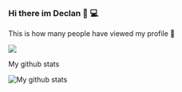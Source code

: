 ### Hi there im Declan 👋 💻


This is how many people have viewed my profile 👀



![](https://komarev.com/ghpvc/?username=Decs42&color=blueviolet&style=for-the-badge)



My github stats 



![My github stats](https://github-readme-stats.vercel.app/api?username=Decs42&theme=midnight-purple&hide=contribs,stars,issues&count_private=true)


